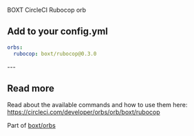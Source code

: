BOXT CircleCI Rubocop orb

<!-- VERSION_SNIPPET_START -->
## Add to your config.yml

``` yml
orbs:
  rubocop: boxt/rubocop@0.3.0

```

---<!-- VERSION_SNIPPET_END -->

## Read more

Read about the available commands and how to use them here:
https://circleci.com/developer/orbs/orb/boxt/rubocop

Part of [boxt/orbs](https://github.com/boxt/orbs)
